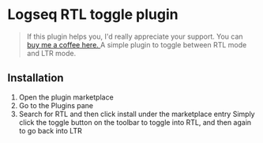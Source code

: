 # Logseq RTL toggle plugin
>If this plugin helps you, I'd really appreciate your support. You can [buy me a coffee here. ](https://www.buymeacoffee.com/sawhney17)
A simple plugin to toggle between RTL mode and LTR mode. 
## Installation
1. Open the plugin marketplace
2. Go to the Plugins pane
3. Search for RTL and then click install under the marketplace entry
Simply click the toggle button on the toolbar to toggle into RTL, and then again to go back into LTR
